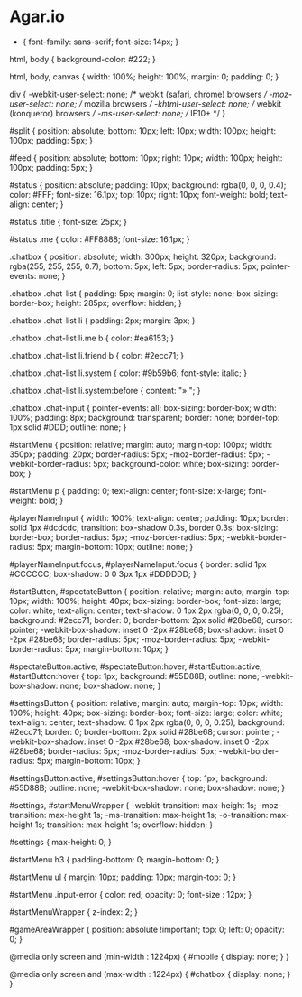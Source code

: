 # Agar.io
* {
    font-family: sans-serif;
    font-size: 14px;
}

html, body {
    background-color: #222;
}

html, body, canvas {
    width: 100%;
    height: 100%;
    margin: 0;
    padding: 0;
}

div {
    -webkit-user-select: none; /* webkit (safari, chrome) browsers */
    -moz-user-select: none; /* mozilla browsers */
    -khtml-user-select: none; /* webkit (konqueror) browsers */
    -ms-user-select: none; /* IE10+ */
}

#split {
    position: absolute;
    bottom: 10px;
    left: 10px;
    width: 100px;
    height: 100px;
    padding: 5px;
}

#feed {
    position: absolute;
    bottom: 10px;
    right: 10px;
    width: 100px;
    height: 100px;
    padding: 5px;
}

#status {
    position: absolute;
    padding: 10px;
    background: rgba(0, 0, 0, 0.4);
    color: #FFF;
    font-size: 16.1px;
    top: 10px;
    right: 10px;
    font-weight: bold;
    text-align: center;
}

#status .title {
    font-size: 25px;
}

#status .me {
    color: #FF8888;
    font-size: 16.1px;
}

.chatbox {
    position: absolute;
    width: 300px;
    height: 320px;
    background: rgba(255, 255, 255, 0.7);
    bottom: 5px;
    left: 5px;
    border-radius: 5px;
    pointer-events: none;
}

.chatbox .chat-list {
    padding: 5px;
    margin: 0;
    list-style: none;
    box-sizing: border-box;
    height: 285px;
    overflow: hidden;
}

.chatbox .chat-list li {
    padding: 2px;
    margin: 3px;
}

.chatbox .chat-list li.me b {
    color: #ea6153;
}

.chatbox .chat-list li.friend b {
    color: #2ecc71;
}

.chatbox .chat-list li.system {
    color: #9b59b6;
    font-style: italic;
}

.chatbox .chat-list li.system:before {
    content: "» ";
}

.chatbox .chat-input {
    pointer-events: all;
    box-sizing: border-box;
    width: 100%;
    padding: 8px;
    background: transparent;
    border: none;
    border-top: 1px solid #DDD;
    outline: none;
}

#startMenu {
    position: relative;
    margin: auto;
    margin-top: 100px;
    width: 350px;
    padding: 20px;
    border-radius: 5px;
    -moz-border-radius: 5px;
    -webkit-border-radius: 5px;
    background-color: white;
    box-sizing: border-box;
}

#startMenu p {
    padding: 0;
    text-align: center;
    font-size: x-large;
    font-weight: bold;
}

#playerNameInput {
    width: 100%;
    text-align: center;
    padding: 10px;
    border: solid 1px #dcdcdc;
    transition: box-shadow 0.3s, border 0.3s;
    box-sizing: border-box;
    border-radius: 5px;
    -moz-border-radius: 5px;
    -webkit-border-radius: 5px;
    margin-bottom: 10px;
    outline: none;
}

#playerNameInput:focus, #playerNameInput.focus {
    border: solid 1px #CCCCCC;
    box-shadow: 0 0 3px 1px #DDDDDD;
}

#startButton, #spectateButton {
    position: relative;
    margin: auto;
    margin-top: 10px;
    width: 100%;
    height: 40px;
    box-sizing: border-box;
    font-size: large;
    color: white;
    text-align: center;
    text-shadow: 0 1px 2px rgba(0, 0, 0, 0.25);
    background: #2ecc71;
    border: 0;
    border-bottom: 2px solid #28be68;
    cursor: pointer;
    -webkit-box-shadow: inset 0 -2px #28be68;
    box-shadow: inset 0 -2px #28be68;
    border-radius: 5px;
    -moz-border-radius: 5px;
    -webkit-border-radius: 5px;
    margin-bottom: 10px;
}

#spectateButton:active, #spectateButton:hover,
#startButton:active, #startButton:hover {
    top: 1px;
    background: #55D88B;
    outline: none;
    -webkit-box-shadow: none;
    box-shadow: none;
}

#settingsButton {
    position: relative;
    margin: auto;
    margin-top: 10px;
    width: 100%;
    height: 40px;
    box-sizing: border-box;
    font-size: large;
    color: white;
    text-align: center;
    text-shadow: 0 1px 2px rgba(0, 0, 0, 0.25);
    background: #2ecc71;
    border: 0;
    border-bottom: 2px solid #28be68;
    cursor: pointer;
    -webkit-box-shadow: inset 0 -2px #28be68;
    box-shadow: inset 0 -2px #28be68;
    border-radius: 5px;
    -moz-border-radius: 5px;
    -webkit-border-radius: 5px;
    margin-bottom: 10px;
}

#settingsButton:active, #settingsButton:hover {
    top: 1px;
    background: #55D88B;
    outline: none;
    -webkit-box-shadow: none;
    box-shadow: none;
}

#settings, #startMenuWrapper {
    -webkit-transition: max-height 1s;
    -moz-transition: max-height 1s;
    -ms-transition: max-height 1s;
    -o-transition: max-height 1s;
    transition: max-height 1s;
    overflow: hidden;
}

#settings {
    max-height: 0;
}

#startMenu h3 {
    padding-bottom: 0;
    margin-bottom: 0;
}

#startMenu ul {
    margin: 10px;
    padding: 10px;
    margin-top: 0;
}

#startMenu .input-error {
    color: red;
    opacity: 0;
    font-size : 12px;
}

#startMenuWrapper {
    z-index: 2;
}

#gameAreaWrapper {
    position: absolute !important;
    top: 0;
    left: 0;
    opacity: 0;
}

@media only screen  and (min-width : 1224px) {
#mobile {
display: none;
	}
}

@media only screen  and (max-width : 1224px) {
#chatbox {
display: none;
        }
}
